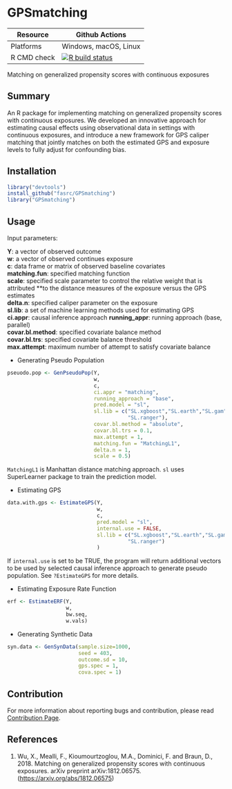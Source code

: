 # GPSmatching


| Resource    |  Github Actions      |
| ----------  | -------------------- |
| Platforms   | Windows, macOS, Linux|
| R CMD check | [![R build status](https://github.com/Naeemkh/GPSmatching/workflows/R-CMD-check/badge.svg)](https://github.com/Naeemkh/GPSmatching/actions) |




Matching on generalized propensity scores with continuous exposures

## Summary

An R package for implementing matching on generalized propensity scores with continuous exposures. We developed an innovative approach for estimating causal effects using observational data in settings with continuous exposures, and introduce a new framework for GPS caliper matching that jointly matches on both the estimated GPS and exposure levels to fully adjust for confounding bias.

## Installation
```r
library("devtools")
install_github("fasrc/GPSmatching")
library("GPSmatching")
```

## Usage

Input parameters:

**Y**: a vector of observed outcome  
**w**: a vector of observed continues exposure  
**c**: data frame or matrix of observed baseline covariates  
**matching.fun**: specified matching function  
**scale**: specified scale parameter to control the relative weight that is attributed **to the distance measures of the exposure versus the GPS estimates  
**delta.n**: specified caliper parameter on the exposure  
**sl.lib**: a set of machine learning methods used for estimating GPS  
**ci.appr**: causal inference approach
**running_appr**: running approach (base, parallel)  
**covar.bl.method**: specified covariate balance method  
**covar.bl.trs**: specified covariate balance threshold  
**max.attempt**: maximum number of attempt to satisfy covariate balance  

- Generating Pseudo Population

```r
pseuodo.pop <- GenPseudoPop(Y,
                            w,
                            c,
                            ci.appr = "matching",
                            running_approach = "base",
                            pred.model = "sl",
                            sl.lib = c("SL.xgboost","SL.earth","SL.gam",
                                       "SL.ranger"),
                            covar.bl.method = "absolute",
                            covar.bl.trs = 0.1,
                            max.attempt = 1,
                            matching.fun = "MatchingL1",
                            delta.n = 1,
                            scale = 0.5)

```
`MatchingL1` is Manhattan distance matching approach. `sl` uses SuperLearner package to train the prediction model.

- Estimating GPS

```r
data.with.gps <- EstimateGPS(Y,
                             w,
                             c,
                             pred.model = "sl",
                             internal.use = FALSE,
                             sl.lib = c("SL.xgboost","SL.earth","SL.gam",
                                       "SL.ranger")
                             )

```

If `internal.use` is set to be TRUE, the program will return additional vectors to be used by selected causal inference approach to generate pseudo population. See `?EstimateGPS` for more details.

- Estimating Exposure Rate Function

```r
erf <- EstimateERF(Y,
                   w,
                   bw.seq,
                   w.vals)
```

- Generating Synthetic Data

```r
syn.data <- GenSynData(sample.size=1000,
                       seed = 403,
                       outcome.sd = 10,
                       gps.spec = 1,
                       cova.spec = 1)

```

## Contribution

For more information about reporting bugs and contribution, please read [Contribution Page](inst/misc/developer_manual.md).

## References

1. Wu, X., Mealli, F., Kioumourtzoglou, M.A., Dominici, F. and Braun, D., 2018. Matching on generalized propensity scores with continuous exposures. arXiv preprint arXiv:1812.06575. (https://arxiv.org/abs/1812.06575)
